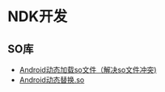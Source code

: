 # NDK开发

## SO库

* [Android动态加载so文件（解决so文件冲突)](http://www.jianshu.com/p/9609e1fb8756)
* [Android动态替换.so](http://blog.soliloquize.org/2015/01/06/Android%E5%8A%A8%E6%80%81%E6%9B%BF%E6%8D%A2so/)


